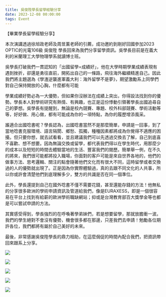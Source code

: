 ```yaml
---
title: 吳俊陞學長留學經驗分享
date: 2023-12-08 00:00:00
tags: Event
---
```


【畢業學長留學經驗分享】

本次演講透過徐旭政老師及周昱薰老師的引薦，成功邀約到剛好回國參加2023 OPTIC的光電106級 吳俊陞 學長回來為我們分享留學資訊。吳學長目前是在義大利的米蘭理工大學物理學系就讀博士班。

吳學長打破我們一貫認知的「出國留學=成績好」，他在大學時期學業成績表現有遇到挫折，卻還是勇往直前，開拓出自己的一條路，飛往海外繼續精進自己。因此我們將主題選為《學渣逆襲進軍義大利：海外留學不是夢》，期望激勵系上同學們對自己保持開放的心胸，什麼都有可能

學業成績好勢必為一大優勢，但如果你沒辦法在成績上突出，你得設法找到你的優勢。學長本人對學術研究有熱情、有興趣，也正是這份悸動引領著學長出國追尋自己的夢想。吳學長有提醒到，無論是校內競賽、專題、校外科部競賽、學術活動等等，好好做、用心做，都有可能成為你的一項特點，為你的履歷增添風采。

誰適合出國唸書呢？學長認為，出國唸書當然不是那麼簡單，申請是一回事，到了當地唸書克服環境、語言隔閡、鄉愁、孤獨，種種因素都將成為你覺得不適應的困擾。但只要你想，就去試看看，並且建議我們可以先透過交換去了解，自己到底喜不喜歡、想不想要。因為無論交換或留學，都代表我們得以在學生時代，用那麼少的成本以及短短的時間去體驗當地的生活、豐富我們的閱歷。簡單舉一例，在不久的將來，我們很可能都將投入職場，你面對的客戶可能是來自世界各地的，他們的做事方法、思考邏輯、關注的點會隨著他們文化而有很大不同，這時留學或者交換過的人的優勢就出現了。正是因為你實際體驗過，真的去跟不同文化的人共事，所以你或許會清楚他們到底理解多少，雙方的共識是否在同一個準位。

此外，學長還提到自己在國外唸書不僅不需要花錢，甚至還能存錢的方法！他無私的分享很多歐洲的學術申請資訊及管道給我們，像是EURAXESS，即是一個很容易在平台上找到有給薪的歐洲學術職缺網站；抑或是台灣教育部百大獎學金等也都是可以嘗試申請的方法。

其實感受得到，學長強烈的在呼喚著學弟妹們，若是想要留學，那就放膽衝一波。我們的學生絕對不會沒有優勢，機會很多都在那邊，只差我們去申請！勉勵各位期許各位，我們都將有屬於自己美好的未來。

最後，非常感謝吳俊陞學長的鼎力相助，在這麼侷促的時間內配合我們，把資訊帶回來跟系上分享。

![](409491011_862614245556349_2398578676891080127_n.jpg)

![](409435837_862614342223006_847013671385825707_n.jpg)

![](409387767_862614332223007_4885679523678261228_n.jpg)

![](408734787_862614378889669_6094515605294819324_n.jpg)

![](409437190_862614402223000_3040181495190514381_n.jpg)
